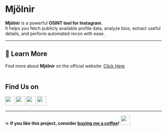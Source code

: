 #  Mjölnir  

**Mjölnir** is a powerful **OSINT tool for Instagram**.  
It helps you fetch publicly available profile data, analyze bios, extract useful details, and perform automated recon with ease.  

---

## 🔗 Learn More  
Find more about **Mjölnir** on the official website: [Click Here](https://mjolnir.tiiny.site)
<br>
<br>

## Find Us on

[<img src="https://cdn-icons-png.flaticon.com/512/2111/2111463.png" width="30"/>](https://instagram.com/mjol_.nir)
[<img src="https://cdn-icons-png.flaticon.com/512/732/732200.png" width="30"/>](mailto:mjolnirr69@example.com)
[<img src="https://cdn-icons-png.flaticon.com/512/2111/2111370.png" width="30"/>](https://discord.gg/yourinvite)
[<img src="https://cdn-icons-png.flaticon.com/512/841/841364.png" width="30"/>](https://mjolnir.tiiny.site)

---

☕ **If you like this project, consider [buying me a coffee](https://www.buymeacoffee.com/yourhandle)!**
[<img src="https://cdn.buymeacoffee.com/buttons/v2/default-yellow.png" height="30"/>](https://www.buymeacoffee.com/yourhandle)



